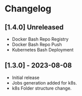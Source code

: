 # Changelog

## [1.4.0] Unreleased
- Docker Bash Repo Registry
- Docker Bash Repo Push
- Kubernetes Bash Deployment

## [1.3.0] - 2023-08-08
- Initial release
- Jobs generation added for k8s.
- k8s Folder structure change.

[1.3.1]: https://github.com/Latrodect/Backdoor-VSCode-Extension-for-K8S-Setup-and-Code-Review/releases/tag/v1.3.1
